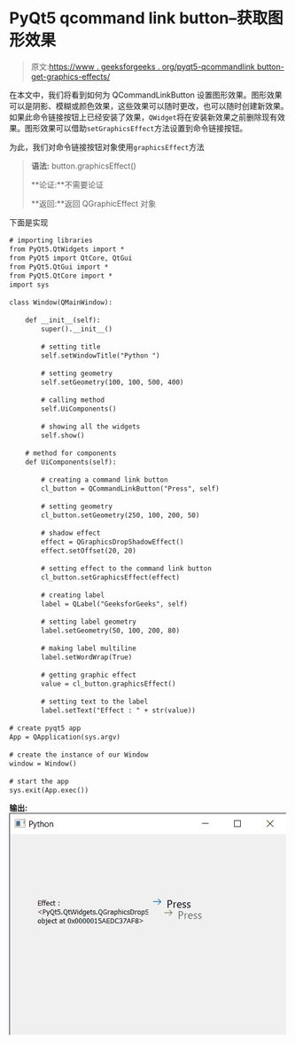 # PyQt5 qcommand link button–获取图形效果

> 原文:[https://www . geeksforgeeks . org/pyqt5-qcommandlink button-get-graphics-effects/](https://www.geeksforgeeks.org/pyqt5-qcommandlinkbutton-getting-graphics-effects/)

在本文中，我们将看到如何为 QCommandLinkButton 设置图形效果。图形效果可以是阴影、模糊或颜色效果，这些效果可以随时更改，也可以随时创建新效果。如果此命令链接按钮上已经安装了效果，`QWidget`将在安装新效果之前删除现有效果。图形效果可以借助`setGraphicsEffect`方法设置到命令链接按钮。

为此，我们对命令链接按钮对象使用`graphicsEffect`方法

> **语法:** button.graphicsEffect()
> 
> **论证:**不需要论证
> 
> **返回:**返回 QGraphicEffect 对象

下面是实现

```
# importing libraries
from PyQt5.QtWidgets import * 
from PyQt5 import QtCore, QtGui
from PyQt5.QtGui import * 
from PyQt5.QtCore import * 
import sys

class Window(QMainWindow):

    def __init__(self):
        super().__init__()

        # setting title
        self.setWindowTitle("Python ")

        # setting geometry
        self.setGeometry(100, 100, 500, 400)

        # calling method
        self.UiComponents()

        # showing all the widgets
        self.show()

    # method for components
    def UiComponents(self):

        # creating a command link button
        cl_button = QCommandLinkButton("Press", self)

        # setting geometry
        cl_button.setGeometry(250, 100, 200, 50)

        # shadow effect
        effect = QGraphicsDropShadowEffect()
        effect.setOffset(20, 20)

        # setting effect to the command link button
        cl_button.setGraphicsEffect(effect)

        # creating label
        label = QLabel("GeeksforGeeks", self)

        # setting label geometry
        label.setGeometry(50, 100, 200, 80)

        # making label multiline
        label.setWordWrap(True)

        # getting graphic effect
        value = cl_button.graphicsEffect()

        # setting text to the label
        label.setText("Effect : " + str(value))

# create pyqt5 app
App = QApplication(sys.argv)

# create the instance of our Window
window = Window()

# start the app
sys.exit(App.exec())
```

**输出:**
![](img/bdf5051051bbcb906457e930bf5dd7db.png)